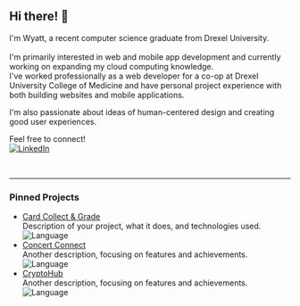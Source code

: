## Hi there! 👋

I'm Wyatt, a recent computer science graduate from Drexel University.<br>  
I'm primarily interested in web and mobile app development and currently working on expanding my cloud computing knowledge.<br>
I've worked professionally as a web developer for a co-op at Drexel University College of Medicine and have personal project experience with both building websites and mobile applications.<br>

I'm also passionate about ideas of human-centered design and creating good user experiences.<br>

Feel free to connect!
<br>
[![LinkedIn](https://img.shields.io/badge/LinkedIn-%230077B5.svg?style=flat&logo=linkedin&logoColor=white)](https://www.linkedin.com/in/wyatt-kaiser/)

<br>

---

### Pinned Projects
- [Card Collect & Grade]([link-to-project](https://github.com/NizomDjuraev/CardScanAndGrade))  
  Description of your project, what it does, and technologies used.  
  ![Language](https://img.shields.io/badge/language-JavaScript-yellow)
- [Concert Connect]([link-to-project](https://github.com/LukeMatheson/ConcertConnect))  
  Another description, focusing on features and achievements.  
  ![Language](https://img.shields.io/badge/language-TypeScript-blue)
- [CryptoHub]([link-to-project](https://github.com/wkaiser21/CryptoHub))  
  Another description, focusing on features and achievements.  
  ![Language](https://img.shields.io/badge/language-JavaScript-yellow)

